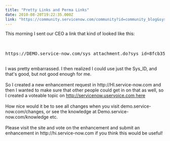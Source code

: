 ```yaml
---
title: "Pretty Links and Perma Links"
date: 2010-08-20T19:22:35.000Z
link: "https://community.servicenow.com/community?id=community_blog&sys_id=052d26e5dbd0dbc01dcaf3231f96198f"
---
```

<p>This morning I sent our CEO a link that kind of looked like this:<br /><br /><pre __default_attr="plain" __jive_macro_name="code" class="jive_text_macro jive_macro_code"><br />https://DEMO.service-now.com/sys_attachment.do?sys_id=8fcb35c60a0a3c1c017cd77b61309ec8&amp;sysparm_viewer_table=kb_knowledge&amp;sysparm_viewer_id=8fc8c91f0a0a3c1c0149bc22d14c4848<br /></pre><br />I was pretty embarrassed. I then realized I could use just the Sys_ID, and that's good, but not good enough for me.<br /><br />So I created a new enhancement request in http://HI.service-now.com and then I wanted to make sure that other people could get in on that as well, so I created a voteable topic on <a title="rvicenow.uservoice.com/forums/52927-general/suggestions/1001833-allow-perma-and-pretty-links-for-all-incidents-kn?ref=title" href="http://servicenow.uservoice.com/forums/52927-general/suggestions/1001833-allow-perma-and-pretty-links-for-all-incidents-kn?ref=title">http://servicenow.uservoice.com here</a> <br /><br />How nice would it be to see all changes when you visit demo.service-now.com/changes, or see the knowledge at Demo.service-now.com/knowledge etc.<br /><br />Please visit the site and vote on the enhancement and submit an enhancement in http://hi.service-now.com if you think this would be useful!</p>